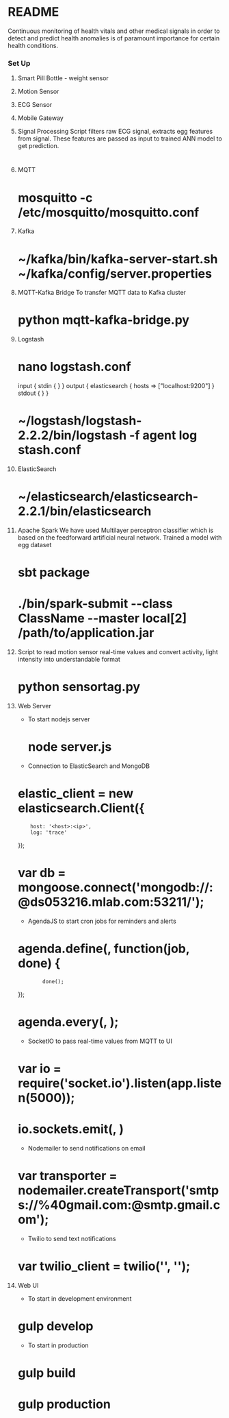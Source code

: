 # README #

Continuous monitoring of health vitals and other medical signals in order to detect and predict health anomalies is of paramount importance for certain health conditions. 

### Set Up ###

1. Smart Pill Bottle - weight sensor
2. Motion Sensor
3. ECG Sensor
4. Mobile Gateway
5. Signal Processing 
   Script filters raw ECG signal, extracts egg features from signal. These features are passed as input to trained ANN model to get prediction.
   # 


5. MQTT
   # mosquitto -c /etc/mosquitto/mosquitto.conf


6. Kafka
   # ~/kafka/bin/kafka-server-start.sh ~/kafka/config/server.properties


7. MQTT-Kafka Bridge
   To transfer MQTT data to Kafka cluster
   # python mqtt-kafka-bridge.py


8. Logstash
   # nano logstash.conf
     input { stdin { }
           }
     output {
            elasticsearch { hosts => ["localhost:9200"] } stdout { }
           }
    # ~/logstash/logstash-2.2.2/bin/logstash -f agent log stash.conf

9. ElasticSearch
   # ~/elasticsearch/elasticsearch-2.2.1/bin/elasticsearch


10. Apache Spark
    We have used Multilayer perceptron classifier which is based on the feedforward artificial neural network. Trained a model with egg dataset
    # sbt package 
    # ./bin/spark-submit --class ClassName --master local[2] /path/to/application.jar


11. Script to read motion sensor real-time values and convert activity, light intensity into understandable format
    # python sensortag.py

12. Web Server
    - To start nodejs server 
      # node server.js


    - Connection to ElasticSearch and MongoDB
    # elastic_client = new elasticsearch.Client({
            host: '<host>:<ip>',
            log: 'trace'
    });
    # var db = mongoose.connect('mongodb://<mlab-user>:<mlab-password>@ds053216.mlab.com:53211/<collection>');


    - AgendaJS to start cron jobs for reminders and alerts
    # agenda.define(<job-name>, function(job, done) {
                done();
      });
    # agenda.every(<time>, <job-name>);


    - SocketIO to pass real-time values from MQTT to UI
    # var io = require('socket.io').listen(app.listen(5000));
    # io.sockets.emit(<topic-name>, <message>)


    - Nodemailer to send notifications on email
    # var transporter = nodemailer.createTransport('smtps://<username>%40gmail.com:<password>@smtp.gmail.com');


    - Twilio to send text notifications
    # var twilio_client = twilio('<accountId>', '<authenticationKey>');


13. Web UI
    - To start in development environment
    # gulp develop

    - To start in production
    # gulp build
    # gulp production